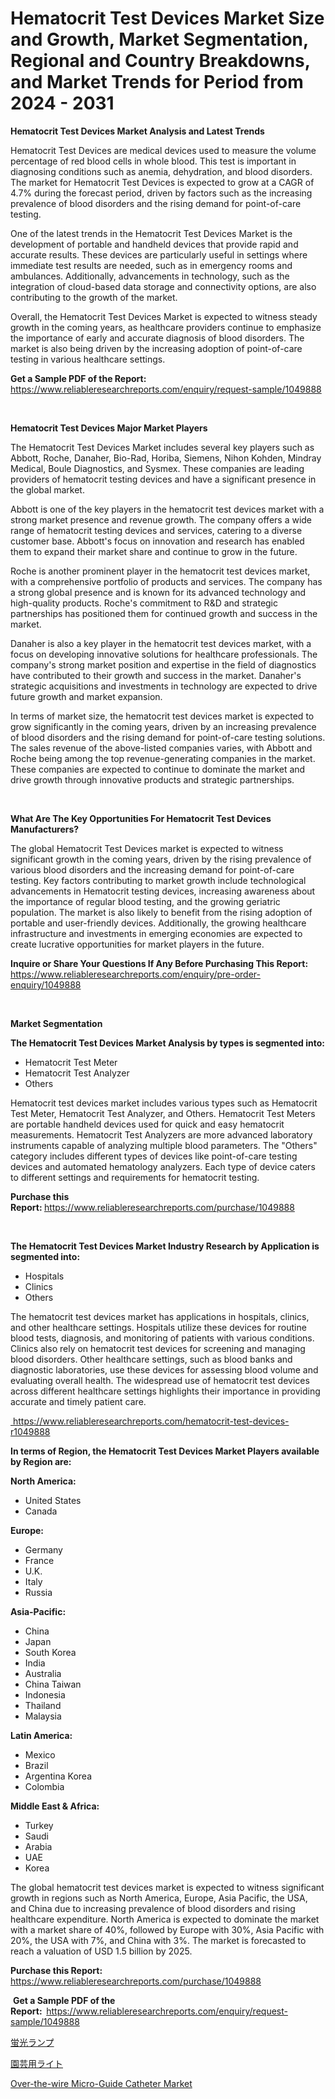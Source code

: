 <p><h1>Hematocrit Test Devices Market Size and Growth, Market Segmentation, Regional and Country Breakdowns, and Market Trends for Period from 2024 -  2031</h1></p><p><strong>Hematocrit Test Devices Market Analysis and Latest Trends</strong></p>
<p><p>Hematocrit Test Devices are medical devices used to measure the volume percentage of red blood cells in whole blood. This test is important in diagnosing conditions such as anemia, dehydration, and blood disorders. The market for Hematocrit Test Devices is expected to grow at a CAGR of 4.7% during the forecast period, driven by factors such as the increasing prevalence of blood disorders and the rising demand for point-of-care testing.</p><p>One of the latest trends in the Hematocrit Test Devices Market is the development of portable and handheld devices that provide rapid and accurate results. These devices are particularly useful in settings where immediate test results are needed, such as in emergency rooms and ambulances. Additionally, advancements in technology, such as the integration of cloud-based data storage and connectivity options, are also contributing to the growth of the market.</p><p>Overall, the Hematocrit Test Devices Market is expected to witness steady growth in the coming years, as healthcare providers continue to emphasize the importance of early and accurate diagnosis of blood disorders. The market is also being driven by the increasing adoption of point-of-care testing in various healthcare settings.</p></p>
<p><strong>Get a Sample PDF of the Report:&nbsp;</strong> <a href="https://www.reliableresearchreports.com/enquiry/request-sample/1049888">https://www.reliableresearchreports.com/enquiry/request-sample/1049888</a></p>
<p>&nbsp;</p>
<p><strong>Hematocrit Test Devices Major Market Players</strong></p>
<p><p>The Hematocrit Test Devices Market includes several key players such as Abbott, Roche, Danaher, Bio-Rad, Horiba, Siemens, Nihon Kohden, Mindray Medical, Boule Diagnostics, and Sysmex. These companies are leading providers of hematocrit testing devices and have a significant presence in the global market.</p><p>Abbott is one of the key players in the hematocrit test devices market with a strong market presence and revenue growth. The company offers a wide range of hematocrit testing devices and services, catering to a diverse customer base. Abbott's focus on innovation and research has enabled them to expand their market share and continue to grow in the future.</p><p>Roche is another prominent player in the hematocrit test devices market, with a comprehensive portfolio of products and services. The company has a strong global presence and is known for its advanced technology and high-quality products. Roche's commitment to R&D and strategic partnerships has positioned them for continued growth and success in the market.</p><p>Danaher is also a key player in the hematocrit test devices market, with a focus on developing innovative solutions for healthcare professionals. The company's strong market position and expertise in the field of diagnostics have contributed to their growth and success in the market. Danaher's strategic acquisitions and investments in technology are expected to drive future growth and market expansion.</p><p>In terms of market size, the hematocrit test devices market is expected to grow significantly in the coming years, driven by an increasing prevalence of blood disorders and the rising demand for point-of-care testing solutions. The sales revenue of the above-listed companies varies, with Abbott and Roche being among the top revenue-generating companies in the market. These companies are expected to continue to dominate the market and drive growth through innovative products and strategic partnerships.</p></p>
<p>&nbsp;</p>
<p><strong>What Are The Key Opportunities For Hematocrit Test Devices Manufacturers?</strong></p>
<p><p>The global Hematocrit Test Devices market is expected to witness significant growth in the coming years, driven by the rising prevalence of various blood disorders and the increasing demand for point-of-care testing. Key factors contributing to market growth include technological advancements in Hematocrit testing devices, increasing awareness about the importance of regular blood testing, and the growing geriatric population. The market is also likely to benefit from the rising adoption of portable and user-friendly devices. Additionally, the growing healthcare infrastructure and investments in emerging economies are expected to create lucrative opportunities for market players in the future.</p></p>
<p><strong>Inquire or Share Your Questions If Any Before Purchasing This Report:</strong> <a href="https://www.reliableresearchreports.com/enquiry/pre-order-enquiry/1049888">https://www.reliableresearchreports.com/enquiry/pre-order-enquiry/1049888</a></p>
<p>&nbsp;</p>
<p><strong>Market Segmentation</strong></p>
<p><strong>The Hematocrit Test Devices Market Analysis by types is segmented into:</strong></p>
<p><ul><li>Hematocrit Test Meter</li><li>Hematocrit Test Analyzer</li><li>Others</li></ul></p>
<p><p>Hematocrit test devices market includes various types such as Hematocrit Test Meter, Hematocrit Test Analyzer, and Others. Hematocrit Test Meters are portable handheld devices used for quick and easy hematocrit measurements. Hematocrit Test Analyzers are more advanced laboratory instruments capable of analyzing multiple blood parameters. The "Others" category includes different types of devices like point-of-care testing devices and automated hematology analyzers. Each type of device caters to different settings and requirements for hematocrit testing.</p></p>
<p><strong>Purchase this Report:&nbsp;</strong><a href="https://www.reliableresearchreports.com/purchase/1049888">https://www.reliableresearchreports.com/purchase/1049888</a></p>
<p>&nbsp;</p>
<p><strong>The Hematocrit Test Devices Market Industry Research by Application is segmented into:</strong></p>
<p><ul><li>Hospitals</li><li>Clinics</li><li>Others</li></ul></p>
<p><p>The hematocrit test devices market has applications in hospitals, clinics, and other healthcare settings. Hospitals utilize these devices for routine blood tests, diagnosis, and monitoring of patients with various conditions. Clinics also rely on hematocrit test devices for screening and managing blood disorders. Other healthcare settings, such as blood banks and diagnostic laboratories, use these devices for assessing blood volume and evaluating overall health. The widespread use of hematocrit test devices across different healthcare settings highlights their importance in providing accurate and timely patient care.</p></p>
<p><a href="https://www.reliableresearchreports.com/hematocrit-test-devices-r1049888">&nbsp;https://www.reliableresearchreports.com/hematocrit-test-devices-r1049888</a></p>
<p><strong>In terms of Region, the Hematocrit Test Devices Market Players available by Region are:</strong></p>
<p>
    <p> <strong> North America: </strong>
        <ul>
            <li>United States</li>
            <li>Canada</li>
        </ul>
        </p> 
    <p> <strong> Europe: </strong>
        <ul>
            <li>Germany</li>
            <li>France</li>
            <li>U.K.</li>
            <li>Italy</li>
            <li>Russia</li>
        </ul>
        </p> 
    <p> <strong> Asia-Pacific: </strong>
        <ul>
            <li>China</li>
            <li>Japan</li>
            <li>South Korea</li>
            <li>India</li>
            <li>Australia</li>
            <li>China Taiwan</li>
            <li>Indonesia</li>
            <li>Thailand</li>
            <li>Malaysia</li>
        </ul>
        </p> 
    <p> <strong> Latin America: </strong>
        <ul>
            <li>Mexico</li>
            <li>Brazil</li>
            <li>Argentina Korea</li>
            <li>Colombia</li>
        </ul>
        </p> 
    <p> <strong> Middle East & Africa: </strong>
        <ul>
            <li>Turkey</li>
            <li>Saudi</li>
            <li>Arabia</li>
            <li>UAE</li>
            <li>Korea</li>
        </ul>
    </p>
    </p>
<p><p>The global hematocrit test devices market is expected to witness significant growth in regions such as North America, Europe, Asia Pacific, the USA, and China due to increasing prevalence of blood disorders and rising healthcare expenditure. North America is expected to dominate the market with a market share of 40%, followed by Europe with 30%, Asia Pacific with 20%, the USA with 7%, and China with 3%. The market is forecasted to reach a valuation of USD 1.5 billion by 2025.</p></p>
<p><strong>Purchase this Report: </strong><a href="https://www.reliableresearchreports.com/purchase/1049888">https://www.reliableresearchreports.com/purchase/1049888</a></p>
<p>&nbsp;<strong>Get a Sample PDF of the Report:&nbsp;&nbsp;</strong><a href="https://www.reliableresearchreports.com/enquiry/request-sample/1049888">https://www.reliableresearchreports.com/enquiry/request-sample/1049888</a></p>
<p><strong></strong></p>
<p><p><a href="https://github.com/mathieurico66/Market-Research-Report-List-1/blob/main/344289047934.md">蛍光ランプ</a></p><p><a href="https://github.com/SarahFahey88/Market-Research-Report-List-1/blob/main/486041047935.md">園芸用ライト</a></p><p><a href="https://github.com/JameTravis/Market-Research-Report-List-4/blob/main/over-the-wire-micro-guide-catheter-market.md">Over-the-wire Micro-Guide Catheter Market</a></p></p>